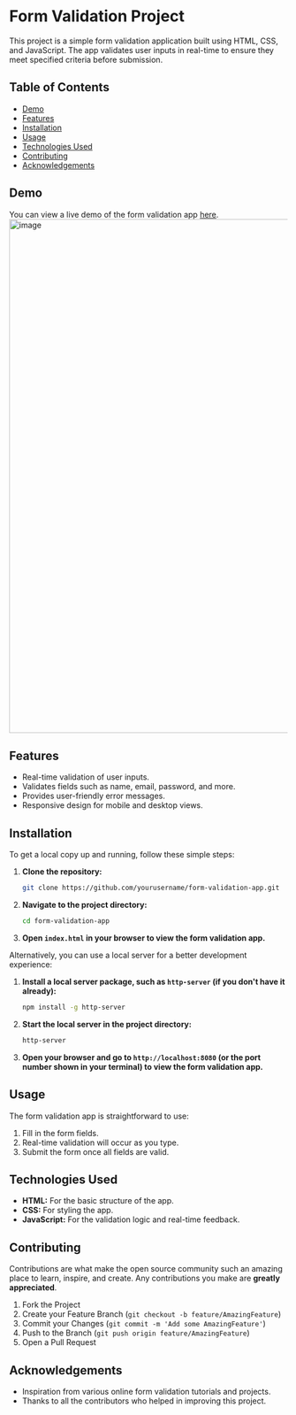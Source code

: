 # Form Validation Project

This project is a simple form validation application built using HTML, CSS, and JavaScript. The app validates user inputs in real-time to ensure they meet specified criteria before submission.

## Table of Contents

- [Demo](#demo)
- [Features](#features)
- [Installation](#installation)
- [Usage](#usage)
- [Technologies Used](#technologies-used)
- [Contributing](#contributing)
- [Acknowledgements](#acknowledgements)

## Demo

You can view a live demo of the form validation app [here](#).
<img width="929" alt="image" src="https://github.com/MAHESHPATIDAR2615/Form-Validation/assets/172995799/e2424a3f-7462-4a17-abe1-2fc1a936eb7f">


## Features

- Real-time validation of user inputs.
- Validates fields such as name, email, password, and more.
- Provides user-friendly error messages.
- Responsive design for mobile and desktop views.

## Installation

To get a local copy up and running, follow these simple steps:

1. **Clone the repository:**

    ```bash
    git clone https://github.com/yourusername/form-validation-app.git
    ```

2. **Navigate to the project directory:**

    ```bash
    cd form-validation-app
    ```

3. **Open `index.html` in your browser to view the form validation app.**

Alternatively, you can use a local server for a better development experience:

1. **Install a local server package, such as `http-server` (if you don't have it already):**

    ```bash
    npm install -g http-server
    ```

2. **Start the local server in the project directory:**

    ```bash
    http-server
    ```

3. **Open your browser and go to `http://localhost:8080` (or the port number shown in your terminal) to view the form validation app.**

## Usage

The form validation app is straightforward to use:

1. Fill in the form fields.
2. Real-time validation will occur as you type.
3. Submit the form once all fields are valid.

## Technologies Used

- **HTML:** For the basic structure of the app.
- **CSS:** For styling the app.
- **JavaScript:** For the validation logic and real-time feedback.

## Contributing

Contributions are what make the open source community such an amazing place to learn, inspire, and create. Any contributions you make are **greatly appreciated**.

1. Fork the Project
2. Create your Feature Branch (`git checkout -b feature/AmazingFeature`)
3. Commit your Changes (`git commit -m 'Add some AmazingFeature'`)
4. Push to the Branch (`git push origin feature/AmazingFeature`)
5. Open a Pull Request


## Acknowledgements

- Inspiration from various online form validation tutorials and projects.
- Thanks to all the contributors who helped in improving this project.

